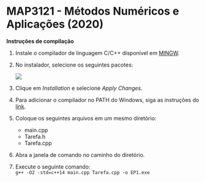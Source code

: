 # MAP3121 - Métodos Numéricos e Aplicações (2020)
  
**Instruções de compilação**

 1. Instale o compilador de linguagem C/C++ disponível em [MINGW](https://osdn.net/projects/mingw/downloads/68260/mingw-get-setup.exe/).
 2. No instalador, selecione os seguintes pacotes:

	 ![](https://i.imgur.com/7jGYs1n.png)
 3. Clique em *Installation* e selecione *Apply Changes*.
 4. Para adicionar o compilador no PATH do Windows, siga as instruções do [link](https://terminaldeinformacao.com/2015/10/08/como-instalar-e-configurar-o-gcc-no-windows-mingw/).
 5. Coloque os seguintes arquivos em um mesmo diretório:
    - main.cpp
    - Tarefa.h
    - Tarefa.cpp

6. Abra a janela de comando no caminho do diretório.
7. Execute o seguinte comando:  
    `g++ -O2 -std=c++14 main.cpp Tarefa.cpp -o EP1.exe`
